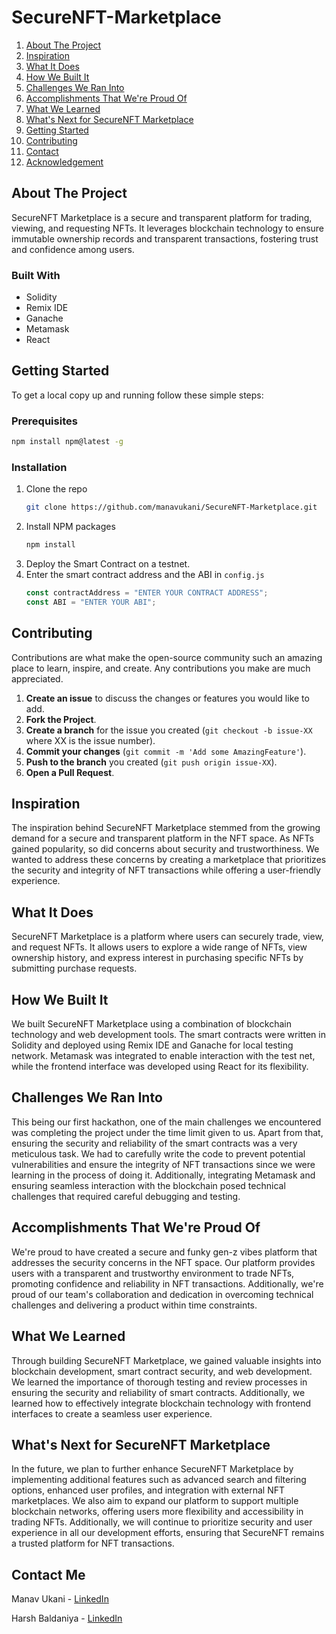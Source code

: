 # SecureNFT-Marketplace

  <ol>
    <li><a href="#about-the-project">About The Project</a></li>
    <li><a href="#inspiration">Inspiration</a></li>
    <li><a href="#what-it-does">What It Does</a></li>
    <li><a href="#how-we-built-it">How We Built It</a></li>
    <li><a href="#challenges-we-ran-into">Challenges We Ran Into</a></li>
    <li><a href="#accomplishments-that-were-proud-of">Accomplishments That We're Proud Of</a></li>
    <li><a href="#what-we-learned">What We Learned</a></li>
    <li><a href="#whats-next-for-securenft-marketplace">What's Next for SecureNFT Marketplace</a></li>
    <li><a href="#getting-started">Getting Started</a></li>
    <li><a href="#contributing">Contributing</a></li>
    <li><a href="#contact">Contact</a></li>
    <li><a href="#acknowledgement">Acknowledgement</a></li>
  </ol>

## About The Project

SecureNFT Marketplace is a secure and transparent platform for trading, viewing, and requesting NFTs. It leverages blockchain technology to ensure immutable ownership records and transparent transactions, fostering trust and confidence among users.

### Built With

- Solidity
- Remix IDE
- Ganache
- Metamask
- React

## Getting Started

To get a local copy up and running follow these simple steps:

### Prerequisites

```sh
npm install npm@latest -g
```

### Installation

1. Clone the repo
   ```sh
   git clone https://github.com/manavukani/SecureNFT-Marketplace.git
   ```
2. Install NPM packages
   ```sh
   npm install
   ```
3. Deploy the Smart Contract on a testnet.
4. Enter the smart contract address and the ABI in `config.js`
   ```js
   const contractAddress = "ENTER YOUR CONTRACT ADDRESS";
   const ABI = "ENTER YOUR ABI";
   ```

## Contributing

Contributions are what make the open-source community such an amazing place to learn, inspire, and create. Any contributions you make are much appreciated.

1. **Create an issue** to discuss the changes or features you would like to add.
2. **Fork the Project**.
3. **Create a branch** for the issue you created (`git checkout -b issue-XX` where XX is the issue number).
4. **Commit your changes** (`git commit -m 'Add some AmazingFeature'`).
5. **Push to the branch** you created (`git push origin issue-XX`).
6. **Open a Pull Request**.

## Inspiration

The inspiration behind SecureNFT Marketplace stemmed from the growing demand for a secure and transparent platform in the NFT space. As NFTs gained popularity, so did concerns about security and trustworthiness. We wanted to address these concerns by creating a marketplace that prioritizes the security and integrity of NFT transactions while offering a user-friendly experience.

## What It Does

SecureNFT Marketplace is a platform where users can securely trade, view, and request NFTs. It allows users to explore a wide range of NFTs, view ownership history, and express interest in purchasing specific NFTs by submitting purchase requests.

## How We Built It

We built SecureNFT Marketplace using a combination of blockchain technology and web development tools. The smart contracts were written in Solidity and deployed using Remix IDE and Ganache for local testing network. Metamask was integrated to enable interaction with the test net, while the frontend interface was developed using React for its flexibility.

## Challenges We Ran Into

This being our first hackathon, one of the main challenges we encountered was completing the project under the time limit given to us. Apart from that, ensuring the security and reliability of the smart contracts was a very meticulous task. We had to carefully write the code to prevent potential vulnerabilities and ensure the integrity of NFT transactions since we were learning in the process of doing it. Additionally, integrating Metamask and ensuring seamless interaction with the blockchain posed technical challenges that required careful debugging and testing.

## Accomplishments That We're Proud Of

We're proud to have created a secure and funky gen-z vibes platform that addresses the security concerns in the NFT space. Our platform provides users with a transparent and trustworthy environment to trade NFTs, promoting confidence and reliability in NFT transactions. Additionally, we're proud of our team's collaboration and dedication in overcoming technical challenges and delivering a product within time constraints.

## What We Learned

Through building SecureNFT Marketplace, we gained valuable insights into blockchain development, smart contract security, and web development. We learned the importance of thorough testing and review processes in ensuring the security and reliability of smart contracts. Additionally, we learned how to effectively integrate blockchain technology with frontend interfaces to create a seamless user experience.

## What's Next for SecureNFT Marketplace

In the future, we plan to further enhance SecureNFT Marketplace by implementing additional features such as advanced search and filtering options, enhanced user profiles, and integration with external NFT marketplaces. We also aim to expand our platform to support multiple blockchain networks, offering users more flexibility and accessibility in trading NFTs. Additionally, we will continue to prioritize security and user experience in all our development efforts, ensuring that SecureNFT remains a trusted platform for NFT transactions.

## Contact Me

Manav Ukani - [LinkedIn](https://www.linkedin.com/in/manavukani/)

Harsh Baldaniya - [LinkedIn](https://www.linkedin.com/in/hb134)
